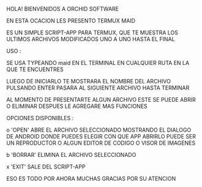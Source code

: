 HOLA! BIENVENIDOS A ORCHID SOFTWARE

EN ESTA OCACION LES PRESENTO TERMUX MAID

ES UN SIMPLE SCRIPT-APP PARA TERMUX, QUE TE MUESTRA LOS ULTIMOS ARCHIVOS MODIFICADOS UNO A UNO HASTA EL FINAL

USO :

SE USA TYPEANDO maid EN EL TERMINAL EN CUALQUIER RUTA EN LA QUE TE ENCUENTRES

LUEGO DE INICIARLO TE MOSTRARA EL NOMBRE DEL ARCHIVO PULSANDO ENTER PASARA AL SIGUIENTE ARCHIVO HASTA TERMINAR

AL MOMENTO DE PRESENTARTE ALGUN ARCHIVO ESTE SE PUEDE ABRIR O ELIMINAR DESPUES LE AGREGARE MAS FUNCIONES

OPCIONES DISPONIBLES :

o 'OPEN' ABRE EL ARCHIVO SELECCIONADO MOSTRANDO EL DIALOGO DE ANDROID DONDE PUEDES ELEGIR CON QUE APP ABRIRLO PUEDE SER UN REPRODUCTOR O ALGUN EDITOR DE CODIGO O VISOR DE IMAGENES

b 'BORRAR' ELIMINA EL ARCHIVO SELECCIONADO

x 'EXIT' SALE DEL SCRIPT-APP

ESO ES TODO POR AHORA MUCHAS GRACIAS POR SU ATENCION
